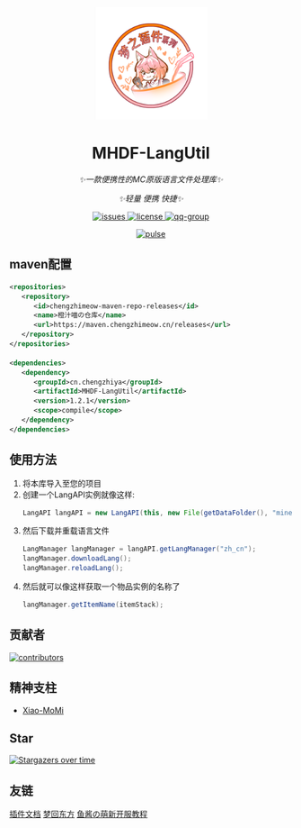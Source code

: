 <p align="center">
   <img src="./Logo.png" width="200px" height="200px" alt="MHDF-LangUtil">
</p>

<div align="center">

# MHDF-LangUtil

_✨一款便携性的MC原版语言文件处理库✨_

_✨轻量 便携 快捷✨_

</div>

<p align="center">
    <a href="https://github.com/MHDFCraft/MHDF-LangUtil/issues">
        <img src="https://img.shields.io/github/issues/MHDFCraft/MHDF-LangUtil?style=flat-square" alt="issues">
    </a>
    <a href="https://github.com/MHDFCraft/MHDF-LangUtil/blob/main/LICENSE">
        <img src="https://img.shields.io/github/license/MHDFCraft/MHDF-LangUtil?style=flat-square" alt="license">
    </a>
    <a href="https://qm.qq.com/cgi-bin/qm/qr?k=T047YB6lHNMMcMuVlK_hGBcT5HNESxMA&jump_from=webapi&authKey=0/IFGIO6xLjjHB2YKF7laLxkKWbtWbDhb1lt//m7GgbElJSWdRZ8RjbWzSsufkO6">
        <img src="https://img.shields.io/badge/QQ群-129139830-brightgreen?style=flat-square" alt="qq-group">
    </a>
</p>

<div align="center">
    <a href="https://github.com/MHDFCraft/MHDF-LangUtil/pulse">
        <img src="https://repobeats.axiom.co/api/embed/e58f3e1358766291db33ba451d3e90be99811f4f.svg" alt="pulse">
    </a>
</div>

## maven配置

```xml
<repositories>
   <repository>
      <id>chengzhimeow-maven-repo-releases</id>
      <name>橙汁喵の仓库</name>
      <url>https://maven.chengzhimeow.cn/releases</url>
   </repository>
</repositories>

<dependencies>
   <dependency>
      <groupId>cn.chengzhiya</groupId>
      <artifactId>MHDF-LangUtil</artifactId>
      <version>1.2.1</version>
      <scope>compile</scope>
   </dependency>
</dependencies>
```

## 使用方法

1. 将本库导入至您的项目
2. 创建一个LangAPI实例就像这样:
   ```java
   LangAPI langAPI = new LangAPI(this, new File(getDataFolder(), "minecraftLang"));
   ```
3. 然后下载并重载语言文件
   ```java
   LangManager langManager = langAPI.getLangManager("zh_cn");
   langManager.downloadLang(); 
   langManager.reloadLang();
   ```
4. 然后就可以像这样获取一个物品实例的名称了
   ```java
   langManager.getItemName(itemStack);
   ```

## 贡献者

<a href="https://github.com/MHDFCraft/MHDF-LangUtil/graphs/contributors">
  <img src="https://stg.contrib.rocks/image?repo=MHDFCraft/MHDF-LangUtil" alt="contributors"/>
</a>

## 精神支柱

- [Xiao-MoMi](https://github.com/Xiao-MoMi)

## Star

[![Stargazers over time](https://starchart.cc/MHDFCraft/MHDF-LangUtil.svg?variant=adaptive)](https://starchart.cc/MHDFCraft/MHDF-LangUtil)

## 友链

<div>
    <a href="https://plugin.mhdf.cn/">插件文档</a>
    <a href="https://www.mhdf.cn/">梦回东方</a>
    <a href="https://www.yuque.com/xiaoyutang-ayhvn/rnr4ym/">鱼酱の萌新开服教程</a>
</div>
